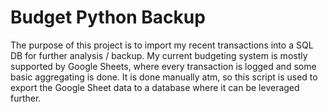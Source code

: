 # Budget Python Backup

The purpose of this project is to import my recent transactions into a SQL DB for further analysis / backup. 
My current budgeting system is mostly supported by Google Sheets, where every transaction is logged and some basic aggregating is done. It is done manually atm, so this script is used to export the Google Sheet data to a database where it can be leveraged further. 
